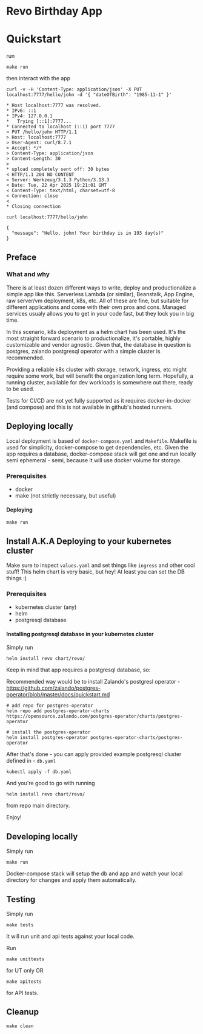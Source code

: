 # Revo Birthday App

# Quickstart

run

`make run`

then interact with the app

`curl -v -H 'Content-Type: application/json' -X PUT localhost:7777/hello/john -d '{ "dateOfBirth": "1985-11-1" }'`

```
* Host localhost:7777 was resolved.
* IPv6: ::1
* IPv4: 127.0.0.1
*   Trying [::1]:7777...
* Connected to localhost (::1) port 7777
> PUT /hello/john HTTP/1.1
> Host: localhost:7777
> User-Agent: curl/8.7.1
> Accept: */*
> Content-Type: application/json
> Content-Length: 30
>
* upload completely sent off: 30 bytes
< HTTP/1.1 204 NO CONTENT
< Server: Werkzeug/3.1.3 Python/3.13.3
< Date: Tue, 22 Apr 2025 19:21:01 GMT
< Content-Type: text/html; charset=utf-8
< Connection: close
<
* Closing connection
```

`curl localhost:7777/hello/john`

```
{
  "message": "Hello, john! Your birthday is in 193 day(s)"
}
```

## Preface

### What and why
There is at least dozen different ways to write, deploy and productionalize a simple app like this.
Serverless Lambda (or similar), Beanstalk, App Engine, raw server/vm deployment, k8s, etc.
All of these are fine, but suitable for different applications and come with their own pros and cons.
Managed services usualy allows you to get in your code fast, but they lock you in big time.

In this scenario, k8s deployment as a helm chart has been used.
It's the most straight forward scenario to productionalize, it's portable, highly customizable and vendor agnostic.
Given that, the database in question is postgres, zalando postgresql operator with a simple cluster is recommended.

Providing a reliable k8s cluster with storage, network, ingress, etc might require some work, but will benefit the organization long term.
Hopefully, a running cluster, available for dev workloads is somewhere out there, ready to be used.

Tests for CI/CD are not yet fully supported as it requires docker-in-docker (and compose) and this is not available in github's hosted runners.


## Deploying locally

Local deployment is based of `docker-compose.yaml` and `Makefile`.
Makefile is used for simplicity, docker-compose to get dependencies, etc.
Given the app requires a database, docker-compose stack will get one and run locally semi ephemeral - semi, because it will use docker volume for storage.

### Prerequisites

* docker
* make (not strictly necessary, but useful)

#### Deploying

`make run`

## Install A.K.A Deploying to your kubernetes cluster

Make sure to inspect `values.yaml` and set things like `ingress` and other cool stuff!
This helm chart is very basic, but hey! At least you can set the DB things :)

### Prerequisites
  * kubernetes cluster (any)
  * helm
  * postgresql database

#### Installing postgresql database in your kubernetes cluster

Simply run

```helm install revo chart/revo/```

Keep in mind that app requires a postgresql database, so:

Recommended way would be to install Zalando's postgresl operator - https://github.com/zalando/postgres-operator/blob/master/docs/quickstart.md

```
# add repo for postgres-operator
helm repo add postgres-operator-charts https://opensource.zalando.com/postgres-operator/charts/postgres-operator

# install the postgres-operator
helm install postgres-operator postgres-operator-charts/postgres-operator
```

After that's done - you can apply provided example postgresql cluster defined in - `db.yaml`

`kubectl apply -f db.yaml`

And you're good to go with running

`helm install revo chart/revo/`

from repo main directory.

Enjoy!


## Developing locally

Simply run

`make run`

Docker-compose stack will setup the db and app and watch your local directory for changes and apply them automatically.

## Testing

Simply run

`make tests`

It will run unit and api tests against your local code.

Run

`make unittests`

for UT only
OR

`make apitests`

for API tests.

## Cleanup

`make clean`